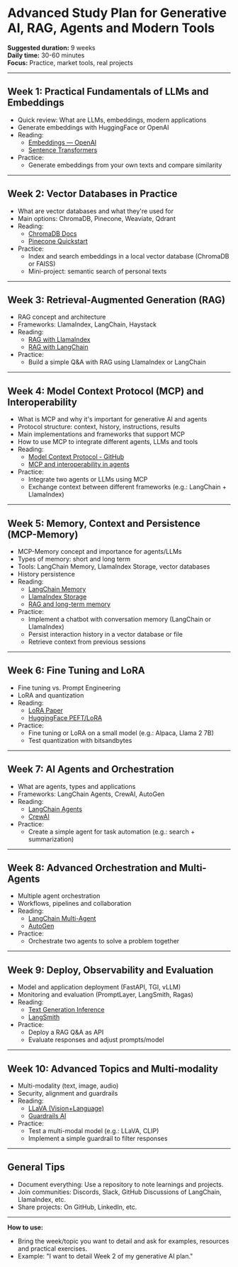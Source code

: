 # Advanced Study Plan for Generative AI, RAG, Agents and Modern Tools

**Suggested duration:** 9 weeks  
**Daily time:** 30-60 minutes  
**Focus:** Practice, market tools, real projects

---

## Week 1: Practical Fundamentals of LLMs and Embeddings
- Quick review: What are LLMs, embeddings, modern applications
- Generate embeddings with HuggingFace or OpenAI
- Reading:
  - [Embeddings — OpenAI](https://platform.openai.com/docs/guides/embeddings)
  - [Sentence Transformers](https://www.sbert.net/)
- Practice:
  - Generate embeddings from your own texts and compare similarity

---

## Week 2: Vector Databases in Practice
- What are vector databases and what they're used for
- Main options: ChromaDB, Pinecone, Weaviate, Qdrant
- Reading:
  - [ChromaDB Docs](https://docs.trychroma.com/)
  - [Pinecone Quickstart](https://docs.pinecone.io/docs/quickstart)
- Practice:
  - Index and search embeddings in a local vector database (ChromaDB or FAISS)
  - Mini-project: semantic search of personal texts

---

## Week 3: Retrieval-Augmented Generation (RAG)
- RAG concept and architecture
- Frameworks: LlamaIndex, LangChain, Haystack
- Reading:
  - [RAG with LlamaIndex](https://docs.llamaindex.ai/en/stable/getting_started/concepts.html)
  - [RAG with LangChain](https://python.langchain.com/docs/use_cases/question_answering/)
- Practice:
  - Build a simple Q&A with RAG using LlamaIndex or LangChain

---

## Week 4: Model Context Protocol (MCP) and Interoperability
- What is MCP and why it's important for generative AI and agents
- Protocol structure: context, history, instructions, results
- Main implementations and frameworks that support MCP
- How to use MCP to integrate different agents, LLMs and tools
- Reading:
  - [Model Context Protocol - GitHub](https://github.com/modelcontext/protocol)
  - [MCP and interoperability in agents](https://blog.langchain.dev/model-context-protocol/)
- Practice:
  - Integrate two agents or LLMs using MCP
  - Exchange context between different frameworks (e.g.: LangChain + LlamaIndex)

---

## Week 5: Memory, Context and Persistence (MCP-Memory)
- MCP-Memory concept and importance for agents/LLMs
- Types of memory: short and long term
- Tools: LangChain Memory, LlamaIndex Storage, vector databases
- History persistence
- Reading:
  - [LangChain Memory](https://python.langchain.com/docs/modules/memory/)
  - [LlamaIndex Storage](https://docs.llamaindex.ai/en/stable/module_guides/storing/index.html)
  - [RAG and long-term memory](https://blog.langchain.dev/long-term-memory/)
- Practice:
  - Implement a chatbot with conversation memory (LangChain or LlamaIndex)
  - Persist interaction history in a vector database or file
  - Retrieve context from previous sessions

---

## Week 6: Fine Tuning and LoRA
- Fine tuning vs. Prompt Engineering
- LoRA and quantization
- Reading:
  - [LoRA Paper](https://arxiv.org/abs/2106.09685)
  - [HuggingFace PEFT/LoRA](https://github.com/huggingface/peft)
- Practice:
  - Fine tuning or LoRA on a small model (e.g.: Alpaca, Llama 2 7B)
  - Test quantization with bitsandbytes

---

## Week 7: AI Agents and Orchestration
- What are agents, types and applications
- Frameworks: LangChain Agents, CrewAI, AutoGen
- Reading:
  - [LangChain Agents](https://python.langchain.com/docs/modules/agents/)
  - [CrewAI](https://docs.crewai.com/)
- Practice:
  - Create a simple agent for task automation (e.g.: search + summarization)

---

## Week 8: Advanced Orchestration and Multi-Agents
- Multiple agent orchestration
- Workflows, pipelines and collaboration
- Reading:
  - [LangChain Multi-Agent](https://python.langchain.com/docs/modules/agents/multi_agent)
  - [AutoGen](https://microsoft.github.io/autogen/)
- Practice:
  - Orchestrate two agents to solve a problem together

---

## Week 9: Deploy, Observability and Evaluation
- Model and application deployment (FastAPI, TGI, vLLM)
- Monitoring and evaluation (PromptLayer, LangSmith, Ragas)
- Reading:
  - [Text Generation Inference](https://github.com/huggingface/text-generation-inference)
  - [LangSmith](https://smith.langchain.com/)
- Practice:
  - Deploy a RAG Q&A as API
  - Evaluate responses and adjust prompts/model

---

## Week 10: Advanced Topics and Multi-modality
- Multi-modality (text, image, audio)
- Security, alignment and guardrails
- Reading:
  - [LLaVA (Vision+Language)](https://llava-vl.github.io/)
  - [Guardrails AI](https://shreyar.github.io/guardrails/)
- Practice:
  - Test a multi-modal model (e.g.: LLaVA, CLIP)
  - Implement a simple guardrail to filter responses

---

## General Tips
- Document everything: Use a repository to note learnings and projects.
- Join communities: Discords, Slack, GitHub Discussions of LangChain, LlamaIndex, etc.
- Share projects: On GitHub, LinkedIn, etc.

---

**How to use:**
- Bring the week/topic you want to detail and ask for examples, resources and practical exercises.
- Example: "I want to detail Week 2 of my generative AI plan." 
